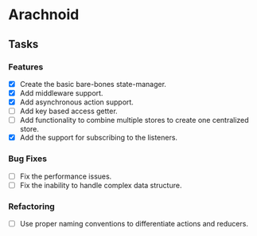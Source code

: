 # Arachnoid

## Tasks

### Features
- [x] Create the basic bare-bones state-manager. 
- [x] Add middleware support. 
- [x] Add asynchronous action support. 
- [ ] Add key based access getter. 
- [ ] Add functionality to combine multiple stores to create one centralized store. 
- [X] Add the support for subscribing to the listeners. 

### Bug Fixes 
- [ ] Fix the performance issues. 
- [ ] Fix the inability to handle complex data structure. 

### Refactoring 
- [ ] Use proper naming conventions to differentiate actions and reducers. 
